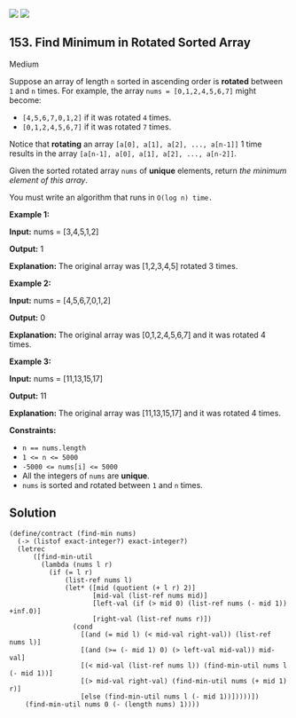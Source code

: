 [![](https://img.shields.io/github/stars/javadev/LeetCode-in-All?label=Stars&style=flat-square)](https://github.com/javadev/LeetCode-in-All)
[![](https://img.shields.io/github/forks/javadev/LeetCode-in-All?label=Fork%20me%20on%20GitHub%20&style=flat-square)](https://github.com/javadev/LeetCode-in-All/fork)

## 153\. Find Minimum in Rotated Sorted Array

Medium

Suppose an array of length `n` sorted in ascending order is **rotated** between `1` and `n` times. For example, the array `nums = [0,1,2,4,5,6,7]` might become:

*   `[4,5,6,7,0,1,2]` if it was rotated `4` times.
*   `[0,1,2,4,5,6,7]` if it was rotated `7` times.

Notice that **rotating** an array `[a[0], a[1], a[2], ..., a[n-1]]` 1 time results in the array `[a[n-1], a[0], a[1], a[2], ..., a[n-2]]`.

Given the sorted rotated array `nums` of **unique** elements, return _the minimum element of this array_.

You must write an algorithm that runs in `O(log n) time.`

**Example 1:**

**Input:** nums = [3,4,5,1,2]

**Output:** 1

**Explanation:** The original array was [1,2,3,4,5] rotated 3 times.

**Example 2:**

**Input:** nums = [4,5,6,7,0,1,2]

**Output:** 0

**Explanation:** The original array was [0,1,2,4,5,6,7] and it was rotated 4 times.

**Example 3:**

**Input:** nums = [11,13,15,17]

**Output:** 11

**Explanation:** The original array was [11,13,15,17] and it was rotated 4 times.

**Constraints:**

*   `n == nums.length`
*   `1 <= n <= 5000`
*   `-5000 <= nums[i] <= 5000`
*   All the integers of `nums` are **unique**.
*   `nums` is sorted and rotated between `1` and `n` times.

## Solution

```racket
(define/contract (find-min nums)
  (-> (listof exact-integer?) exact-integer?)
  (letrec
      ([find-min-util
        (lambda (nums l r)
          (if (= l r)
              (list-ref nums l)
              (let* ([mid (quotient (+ l r) 2)]
                     [mid-val (list-ref nums mid)]
                     [left-val (if (> mid 0) (list-ref nums (- mid 1)) +inf.0)]
                     [right-val (list-ref nums r)])
                (cond
                  [(and (= mid l) (< mid-val right-val)) (list-ref nums l)]
                  [(and (>= (- mid 1) 0) (> left-val mid-val)) mid-val]
                  [(< mid-val (list-ref nums l)) (find-min-util nums l (- mid 1))]
                  [(> mid-val right-val) (find-min-util nums (+ mid 1) r)]
                  [else (find-min-util nums l (- mid 1))]))))])
    (find-min-util nums 0 (- (length nums) 1))))
```